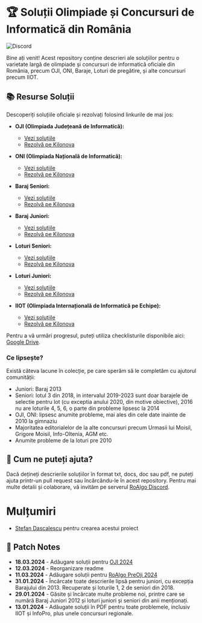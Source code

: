# 🏆 Soluții Olimpiade și Concursuri de Informatică din România
![Discord](https://img.shields.io/discord/1105067704878112778?style=flat&labelColor=Discord&link=https%3A%2F%2Fdiscord.gg%2Froalgo)


Bine ați venit! Acest repository conține descrieri ale soluțiilor pentru o varietate largă de olimpiade și concursuri de informatică oficiale din România, precum OJI, ONI, Baraje, Loturi de pregătire, și alte concursuri precum IIOT.

## 📚 Resurse Soluții

Descoperiți soluțiile oficiale și rezolvați folosind linkurile de mai jos:

- **OJI (Olimpiada Județeană de Informatică):** 
  - [Vezi soluțiile](OJI%20(regional%20olympiad))
  - [Rezolvă pe Kilonova](https://kilonova.ro/problem_lists/460)

- **ONI (Olimpiada Națională de Informatică):** 
  - [Vezi soluțiile](ONI%20(national%20olympiad))
  - [Rezolvă pe Kilonova](https://kilonova.ro/problem_lists/524)

- **Baraj Seniori:** 
  - [Vezi soluțiile](Baraj%20+%20Lot%20Seniori%20(IOI%20team%20selection%20tests))
  - [Rezolvă pe Kilonova](https://kilonova.ro/problem_lists/516)

- **Baraj Juniori:** 
  - [Vezi soluțiile](Baraj%20+%20Lot%20Juniori%20(EJOI%20team%20selection%20tests))
  - [Rezolvă pe Kilonova](https://kilonova.ro/problem_lists/508)

- **Loturi Seniori:** 
  - [Vezi soluțiile](Baraj%20+%20Lot%20Seniori%20(IOI%20team%20selection%20tests))
  - [Rezolvă pe Kilonova](https://kilonova.ro/problem_lists/225)

- **Loturi Juniori:** 
  - [Vezi soluțiile](Baraj%20+%20Lot%20Juniori%20(EJOI%20team%20selection%20tests))
  - [Rezolvă pe Kilonova](https://kilonova.ro/problem_lists/689)

- **IIOT (Olimpiada Internațională de Informatică pe Echipe):** 
  - [Vezi soluțiile](IIOT%20(team%20olympiad))
  - [Rezolvă pe Kilonova](https://kilonova.ro/problem_lists/128)

Pentru a vă urmări progresul, puteți utiliza checklisturile disponibile aici: [Google Drive](https://drive.google.com/drive/folders/1FbTP-PkXTz7mBmBPe4ssbIQOH2VwkwCz?usp=drive_link).

### Ce lipsește?

Există câteva lacune în colecție, pe care sperăm să le completăm cu ajutorul comunității:

* Juniori: Baraj 2013
* Seniori: lotul 3 din 2018, in intervalul 2019-2023 sunt doar barajele de selectie pentru lot (cu exceptia anului 2020, din motive obiective), 2016 nu are loturile 4, 5, 6, o parte din probleme lipsesc la 2014
* OJI, ONI: lipsesc anumite probleme, mai ales din cele date inainte de 2010 la gimnaziu
* Majoritatea editorialelor de la alte concursuri precum Urmasii lui Moisil, Grigore Moisil, Info-Oltenia, AGM etc.
* Anumite probleme de la loturi pre 2010

## 🤝 Cum ne puteți ajuta?

Dacă dețineți descrierile soluțiilor în format txt, docs, doc sau pdf, ne puteți ajuta printr-un pull request sau încărcându-le în acest repository. Pentru mai multe detalii și colaborare, vă invităm pe serverul [RoAlgo Discord](https://discord.gg/roalgo).

# Mulțumiri
- [Stefan Dascalescu](https://stefdasca.ro/) pentru crearea acestui proiect

## 📝 Patch Notes

- **18.03.2024** - Adăugare soluții pentru [OJI 2024](OJI%20(regional%20olympiad)/2024)
- **12.03.2024** - Reorganizare readme
- **11.03.2024** - Adăugare soluții pentru [RoAlgo PreOji 2024](Other%20Romanian%20contests/RoAlgo%20PreOJI%202024)
- **31.01.2024** - Încărcate toate descrierile lipsă pentru juniori, cu excepția Barajului din 2013. Recuperate și loturile 1, 2 de seniori din 2018.
- **29.01.2024** - Găsite și încărcate multe probleme noi, printre care se numără Baraj Juniori 2012 și loturi juniori și seniori din anii menționați.
- **13.01.2024** - Adăugate soluții în PDF pentru toate problemele, inclusiv IIOT și InfoPro, plus unele concursuri regionale.
